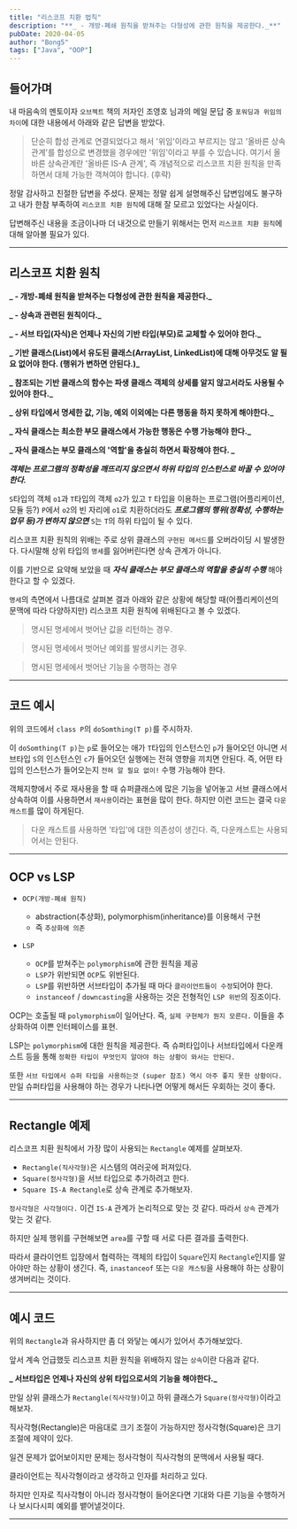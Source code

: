 ```yaml
---
title: "리스코프 치환 법칙"
description: "**_ - 개방-폐쇄 원칙을 받쳐주는 다형성에 관한 원칙을 제공한다._**"
pubDate: 2020-04-05
author: "Bong5"
tags: ["Java", "OOP"]
---
```

## 들어가며

내 마음속의 멘토이자 `오브젝트` 책의 저자인 조영호 님과의 메일 문답 중 `포워딩과 위임의 차이`에 대한 내용에서 아래와 같은 답변을 받았다.

> 단순히 합성 관계로 연결되었다고 해서 '위임'이라고 부르지는 않고 '올바른 상속 관계'를 합성으로 변경했을 경우에만 '위임'이라고 부를 수 있습니다. 여기서 올바른 상속관계란 '올바른 IS-A 관계', 즉 개념적으로 리스코프 치환 원칙을 만족하면서 대체 가능한 객쳐여야 합니다. (후략)

정말 감사하고 친절한 답변을 주셨다. 문제는 정말 쉽게 설명해주신 답변임에도 불구하고 내가 한참 부족하여 `리스코프 치환 원칙`에 대해 잘 모르고 있었다는 사실이다.

답변해주신 내용을 조금이나마 더 내것으로 만들기 위해서는 먼저 `리스코프 치환 원칙`에 대해 알아볼 필요가 있다.

---

## 리스코프 치환 원칙

**_ - 개방-폐쇄 원칙을 받쳐주는 다형성에 관한 원칙을 제공한다._**

**_ - 상속과 관련된 원칙이다._**

**_ - 서브 타입(자식)은 언제나 자신의 기반 타입(부모)로 교체할 수 있어야 한다._**

**_ 기반 클래스(List)에서 유도된 클래스(ArrayList, LinkedList)에 대해 아무것도 알 필요 없어야 한다. (행위가 변하면 안된다.)_**

**_ 참조되는 기반 클래스의 함수는 파생 클래스 객체의 상세를 알지 않고서라도 사용될 수 있어야 한다._**

**_ 상위 타입에서 명세한 값, 기능, 예외 이외에는 다른 행동을 하지 못하게 해야한다._**

**_ 자식 클래스는 최소한 부모 클래스에서 가능한 행동은 수행 가능해야 한다._**

**_ 자식 클래스는 부모 클래스의 '역할'을 충실히 하면서 확장해야 한다. _**

**_객체는 프로그램의 정확성을 깨뜨리지 않으면서 하위 타입의 인스턴스로 바꿀 수 있어야 한다._**

`S`타입의 객체 `o1`과 `T`타입의 객체 `o2`가 있고 `T` 타입을 이용하는 프로그램(어플리케이션, 모듈 등?) `P`에서 `o2`의 빈 자리에 `o1`로 치환하더라도 **_프로그램의 행위(정확성, 수행하는 업무 등)가 변하지 않으면_** `S`는 `T`의 하위 타입이 될 수 있다.

리스코프 치환 원칙의 위배는 주로 상위 클래스의 `구현된 메서드`를 오버라이딩 시 발생한다. 다시말해 상위 타입의 `명세`를 잃어버린다면 상속 관계가 아니다.

이를 기반으로 요약해 보았을 때 **_자식 클래스는 부모 클래스의 역할을 충실히 수행_** 해야 한다고 할 수 있겠다.

`명세`의 측면에서 나름대로 살펴본 결과 아래와 같은 상황에 해당할 때(어플리케이션의 문맥에 따라 다양하지만) 리스코프 치환 원칙에 위배된다고 볼 수 있겠다.

> 명시된 명세에서 벗어난 값을 리턴하는 경우.

> 명시된 명세에서 벗어난 예외를 발생시키는 경우.

> 명시된 명세에서 벗어난 기능을 수행하는 경우

---

## 코드 예시

<script src="https://gist.github.com/BongHoLee/96ffae0b020d7717e4b5d95beaea07cd.js"></script>

위의 코드에서 `class P`의 `doSomthing(T p)`를 주시하자.

이 `doSomthing(T p)`는 `p`로 들어오는 애가 `T`타입의 인스턴스인 `p`가 들어오던 아니면 서브타입 `S`의 인스턴스인 `c`가 들어오던 실행에는 전혀 영향을 끼치면 안된다. 즉, 어떤 타입의 인스턴스가 들어오는지 `전혀 알 필요 없이!` 수행 가능해야 한다.

객체지향에서 주로 재사용을 할 때 슈퍼클래스에 많은 기능을 넣어놓고 서브 클래스에서 상속하여 이를 사용하면서 `재사용`이라는 표현을 많이 한다. 하지만 이런 코드는 결국 `다운 캐스트`를 많이 하게된다.

> 다운 캐스트를 사용하면 '타입'에 대한 의존성이 생긴다. 즉, 다운캐스트는 사용되어서는 안된다.

---

## OCP vs LSP

- `OCP(개방-폐쇄 원칙)`
  - abstraction(추상화), polymorphism(inheritance)를 이용해서 구현
  - 즉 `추상화에 의존`

- `LSP`
  - `OCP`를 받쳐주는 `polymorphism`에 관한 원칙을 제공
  - `LSP`가 위반되면 `OCP`도 위반된다.
  - `LSP`를 위반하면 서브타입이 추가될 때 마다 `클라이언트들이 수정`되어야 한다.
  - `instanceof` / `downcasting`을 사용하는 것은 전형적인 `LSP 위반`의 징조이다.

OCP는 호출될 때 `polymorphism`이 일어난다. 즉, `실제 구현체가 뭔지 모른다.` 이들을 추상화하여 이쁜 인터페이스를 표현.

LSP는 `polymorphism`에 대한 원칙을 제공한다. 즉 슈퍼타입이나 서브타입에서 다운캐스트 등을 통해 `정확한 타입이 무엇인지 알아야 하는 상황이 와서는 안된다.`

또한 `서브 타입에서 슈퍼 타입을 사용하는것 (super 참조) 역시 아주 좋지 못한 상황이다.` 만일 슈퍼타입을 사용해야 하는 경우가 나타나면 어떻게 해서든 우회하는 것이 좋다.

---

## Rectangle 예제

리스코프 치환 원칙에서 가장 많이 사용되는 `Rectangle` 예제를 살펴보자.

<script src="https://gist.github.com/BongHoLee/3af569d7e82ce42f4f6c9ab7946c48fd.js"></script>

- `Rectangle(직사각형)`은 시스템의 여러곳에 퍼져있다.
- `Square(정사각형)`을 서브 타입으로 추가하려고 한다.
- `Square IS-A Rectangle`로 상속 관계로 추가해보자.

<script src="https://gist.github.com/BongHoLee/d2d833e923bd1749d9770ddc01ef67a9.js"></script>

`정사각형은 사각형이다.` 이건 `IS-A` 관계가 논리적으로 맞는 것 같다. 따라서 `상속` 관계가 맞는 것 같다.

하지만 실제 행위를 구현해보면 `area`를 구할 때 서로 다른 결과를 출력한다.

따라서 클라이언트 입장에서 협력하는 객체의 타입이 `Square`인지 `Rectangle`인지를 알아야만 하는 상황이 생긴다. 즉, `inastanceof` 또는 `다운 캐스팅`을 사용해야 하는 상황이 생겨버리는 것이다.

---

## 예시 코드

위의 `Rectangle`과 유사하지만 좀 더 와닿는 예시가 있어서 추가해보았다.

앞서 계속 언급했듯 리스코프 치환 원칙을 위배하지 않는 `상속`이란 다음과 같다.

**_ 서브타입은 언제나 자신의 상위 타입으로서의 기능을 해야한다._**

만일 상위 클래스가 `Rectangle(직사각형)`이고 하위 클래스가 `Square(정사각형)`이라고 해보자.

<script src="https://gist.github.com/BongHoLee/0c2943a52b83386f86e6461599c83648.js"></script>

직사각형(Rectangle)은 마음대로 크기 조절이 가능하지만 정사각형(Square)은 크기 조절에 제약이 있다.

일견 문제가 없어보이지만 문제는 정사각형이 직사각형의 문맥에서 사용될 때다.

<script src="https://gist.github.com/BongHoLee/5cc4903a268a3ec1f4ef46632aa7207d.js"></script>

클라이언트는 직사각형이라고 생각하고 인자를 처리하고 있다.

하지만 인자로 직사각형이 아니라 정사각형이 들어온다면 기대와 다른 기능을 수행하거나 보시다시피 예외를 뱉어낼것이다.

---
